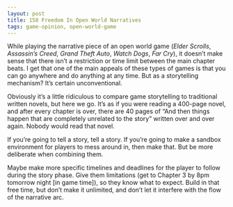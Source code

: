 ```yaml
---
layout: post
title: 158 Freedom In Open World Narratives
tags: game-opinion, open-world-game
---
```

While playing the narrative piece of an open world game (*Elder Scrolls*, *Assassin’s Creed*, *Grand Theft Auto*, *Watch Dogs*, *Far Cry*), it doesn’t make sense that there isn’t a restriction or time limit between the main chapter beats.  I get that one of the main appeals of these types of games is that you can go anywhere and do anything at any time. But as a storytelling mechanism? It’s certain unconventional.

Obviously it’s a little ridiculous to compare game storytelling to traditional written novels, but here we go.  It’s as if you were reading a 400-page novel, and after every chapter is over, there are 40 pages of “And then things happen that are completely unrelated to the story” written over and over again.  Nobody would read that novel. 

If you’re going to tell a story, tell a story.  If you’re going to make a sandbox environment for players to mess around in, then make that.  But be more deliberate when combining them.  

Maybe make more specific timelines and deadlines for the player to follow during the story phase.  Give them limitations (get to Chapter 3 by 8pm tomorrow night [in game time]), so they know what to expect.  Build in that free time, but don’t make it unlimited, and don’t let it interfere with the flow of the narrative arc.